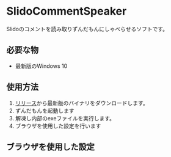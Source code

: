 # SlidoCommentSpeaker

Slidoのコメントを読み取りずんだもんにしゃべらせるソフトです。

## 必要な物
 - 最新版のWindows 10

## 使用方法
 1. [リリース](https://github.com/N-Magi/SlidoCommentSpeaker/releases)から最新版のバイナリをダウンロードします。
 2. ずんだもんを起動します
 3. 解凍し内部のexeファイルを実行します。
 4. ブラウザを使用した設定を行います

 ## ブラウザを使用した設定
 
 
 
 
